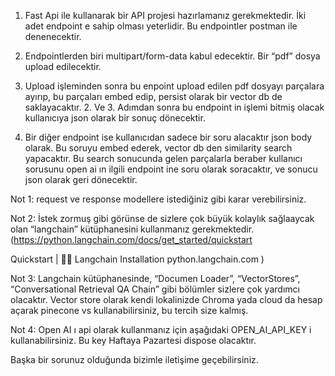 
1. Fast Api ile kullanarak bir API projesi hazırlamanız gerekmektedir. İki adet endpoint e sahip olması yeterlidir. Bu endpointler postman ile denenecektir.

2) Endpointlerden biri multipart/form-data kabul edecektir. Bir “pdf” dosya upload edilecektir.

3. Upload işleminden sonra bu enpoint upload edilen pdf dosyayı parçalara ayırıp, bu parçaları embed edip, persist olarak bir vector db de saklayacaktır. 2. Ve 3. Adımdan sonra bu endpoint in işlemi bitmiş olacak kullanıcıya json olarak bir sonuç dönecektir.

4) Bir diğer endpoint ise kullanıcıdan sadece bir soru alacaktır json body olarak. Bu soruyu embed ederek, vector db den similarity search yapacaktır. Bu search sonucunda gelen parçalarla beraber kullanıcı sorusunu open ai ın ilgili endpoint ine soru olarak soracaktır, ve sonucu json olarak geri dönecektir.

Not 1: request ve response modellere istediğiniz gibi karar verebilirsiniz.

Not 2: İstek zormuş gibi görünse de sizlere çok büyük kolaylık sağlaaycak olan “langchain” kütüphanesini kullanmanız gerekmektedir. (https://python.langchain.com/docs/get_started/quickstart

Quickstart | 🦜️🔗 Langchain
Installation
python.langchain.com
)

Not 3: Langchain kütüphanesinde, “Documen Loader”, “VectorStores”, “Conversational Retrieval QA Chain” gibi bölümler sizlere çok yardımcı olacaktır. Vector store olarak kendi lokalinizde Chroma yada cloud da hesap açarak pinecone vs kullanabilirsiniz, bu tercih size kalmış.

Not 4: Open AI ı api olarak kullanmanız için aşağıdaki OPEN_AI_API_KEY i kullanabilirsiniz. Bu key Haftaya Pazartesi dispose olacaktır.


Başka bir sorunuz olduğunda bizimle iletişime geçebilirsiniz.

